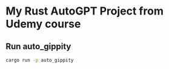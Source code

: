 # My Rust AutoGPT Project from Udemy course

## Run auto_gippity

```bash
cargo run -p auto_gippity
```